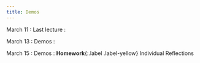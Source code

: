 ```yaml
---
title: Demos
---
```


March 11
:     Last lecture
  : 

March 13
: Demos
  : 

March 15
: Demos
  : **Homework**{:.label .label-yellow} Individual Reflections
  
